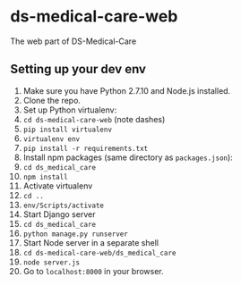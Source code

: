 # ds-medical-care-web
The web part of DS-Medical-Care

## Setting up your dev env
1. Make sure you have Python 2.7.10 and Node.js installed.
2. Clone the repo.
3. Set up Python virtualenv:
 1. `cd ds-medical-care-web` (note dashes)
 1. `pip install virtualenv`
 1. `virtualenv env`
 1. `pip install -r requirements.txt`
4. Install npm packages (same directory as `packages.json`):
 1. `cd ds_medical_care`
 1. `npm install`
5. Activate virtualenv
 1. `cd ..`
 1. `env/Scripts/activate`
6. Start Django server
 1. `cd ds_medical_care`
 1. `python manage.py runserver`
7. Start Node server in a separate shell
 1. `cd ds-medical-care-web/ds_medical_care`
 1. `node server.js`
8. Go to `localhost:8000` in your browser.

